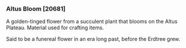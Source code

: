 ### Altus Bloom [20681]

A golden-tinged flower from a succulent plant that blooms on the Altus Plateau. Material used for crafting items.

Said to be a funereal flower in an era long past, before the Erdtree grew.